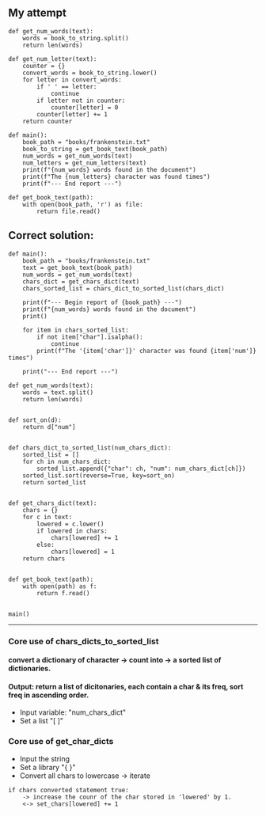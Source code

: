 ## My attempt

```
def get_num_words(text):
    words = book_to_string.split()
    return len(words)

def get_num_letter(text):
    counter = {}
    convert_words = book_to_string.lower()
    for letter in convert_words:
        if ' ' == letter:
            continue
        if letter not in counter:
            counter[letter] = 0
        counter[letter] += 1
    return counter

def main():
    book_path = "books/frankenstein.txt"
    book_to_string = get_book_text(book_path)
    num_words = get_num_words(text)
    num_letters = get_num_letters(text)
    print(f"{num_words} words found in the document")
    print(f"The {num_letters} character was found times")
    print(f"--- End report ---")

def get_book_text(path):
    with open(book_path, 'r') as file:
        return file.read()

```

## Correct solution:

```
def main():
    book_path = "books/frankenstein.txt"
    text = get_book_text(book_path)
    num_words = get_num_words(text)
    chars_dict = get_chars_dict(text)
    chars_sorted_list = chars_dict_to_sorted_list(chars_dict)

    print(f"--- Begin report of {book_path} ---")
    print(f"{num_words} words found in the document")
    print()

    for item in chars_sorted_list:
        if not item["char"].isalpha():
            continue
        print(f"The '{item['char']}' character was found {item['num']} times")

    print("--- End report ---")

def get_num_words(text):
    words = text.split()
    return len(words)


def sort_on(d):
    return d["num"]


def chars_dict_to_sorted_list(num_chars_dict):
    sorted_list = []
    for ch in num_chars_dict:
        sorted_list.append({"char": ch, "num": num_chars_dict[ch]})
    sorted_list.sort(reverse=True, key=sort_on)
    return sorted_list


def get_chars_dict(text):
    chars = {}
    for c in text:
        lowered = c.lower()
        if lowered in chars:
            chars[lowered] += 1
        else:
            chars[lowered] = 1
    return chars


def get_book_text(path):
    with open(path) as f:
        return f.read()


main()
```

---

### Core use of chars_dicts_to_sorted_list

#### convert a dictionary of character -> count into -> a sorted list of dictionaries.

#### Output: return a list of dicitonaries, each contain a char & its freq, sort freq in ascending order.

- Input variable: "num_chars_dict"
- Set a list "[ ]"

### Core use of get_char_dicts

- Input the string
- Set a library "{ }"
- Convert all chars to lowercase -> iterate

```
if chars converted statement true:
    -> increase the counr of the char stored in 'lowered' by 1.
    <-> set_chars[lowered] += 1

```
